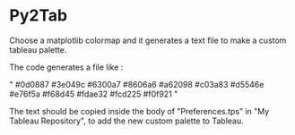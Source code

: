 # Py2Tab
 Choose a matplotlib colormap and it generates a text file to make a custom tableau palette. 


The code generates a file like :

"
<color-palette name="plasma" type="ordered-diverging">
  <color>#0d0887</color>
  <color>#3e049c</color>
  <color>#6300a7</color>
  <color>#8606a6</color>
  <color>#a62098</color>
  <color>#c03a83</color>
  <color>#d5546e</color>
  <color>#e76f5a</color>
  <color>#f68d45</color>
  <color>#fdae32</color>
  <color>#fcd225</color>
  <color>#f0f921</color>
</color-palette>
"


The text should be copied inside the body of "Preferences.tps" in "My Tableau Repository", to add the new custom palette to Tableau.

